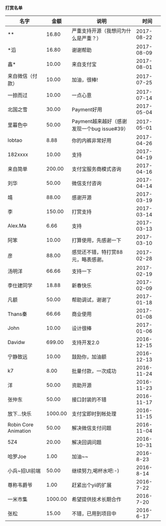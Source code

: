 **打赏名单**

名字 | 金额 | 说明 | 时间
---|---|---|---
** | 16.80 | 严重支持开源（我想问为什么是严重？） | 2017-08-22
*滔 | 16.80 | 谢谢帮助 | 2017-08-09
鑫* | 10.00 | 来自支付宝 | 2017-08-01
来自微信（付款） | 10.00 | 加油，很棒! | 2017-07-25
一掠而过 | 10.00 | 一点心意 | 2017-07-14
北国之雪 | 30.00 | Payment好用 | 2017-05-04
里暮色中 | 50.00 | Payment越来越好（感谢发现一个bug issue#39） | 2017-05-01
lobtao | 8.88 | 你的内裤非常好用 | 2017-04-26
182xxxx | 10.00 | 支持 | 2017-04-19
来自简单 | 200.00 | 支付宝服务商模式咨询 | 2017-04-16
刘华 | 50.00 | 微信支付咨询 | 2017-04-14
靖 | 88.00 | 感谢开源 | 2017-03-19
李 | 150.00 | 打赏支持 | 2017-03-14
Alex.Ma | 6.66 | 支持 | 2017-03-13
阿笨 | 10.00 | 打算使用，先感谢一下 | 2017-03-10
彦 | 88.00 | 感觉还不错，特打赏88元，略表感谢。 | 2017-02-28
汤明洋 | 66.66 | 支持一下 | 2017-02-19
李仕建同学 | 18.88 | 新春快乐 | 2017-02-09
凡额 | 50.00 | 帮助调试，谢谢了 | 2017-01-18
Thans秦 | 66.66 | 商业使用 | 2017-01-08
John | 10.00 | 设计很棒 | 2017-01-06
Davidw | 699.00 | 支持开发2.0 | 2016-12-15
宁静致远 | 10.00 | 鼓励你，加油额 | 2016-12-13
k7 | 8.00 | 批量付款，一次成功 | 2016-11-24
洋 | 50.00 | 资助开源 | 2016-11-23
张仲东 | 50.00 | 接口封装的不错 | 2016-11-17
放下...快乐 | 1000.00 | 支付宝即时到帐处理 | 2016-11-15
Robin Core Animation | 50.00 | 解决微信支付问题 | 2016-11-04
5Z4 | 20.00 | 解决回调问题 | 2016-10-31
哈罗Joe | 1.00 | 加油~~ | 2016-8-23
小兵~招UI前端 | 50.00 | 继续努力,喝杯水吧:-) | 2016-8-14
尊称韦爵爷 | 1.00 | 赶紧出个yii的扩展 | 2016-7-22
一米市集 | 1000.00 | 希望提供技术长期合作 | 2016-7-20
张松 | 15.00 | 不错，已用到项目中 | 2016-6-17